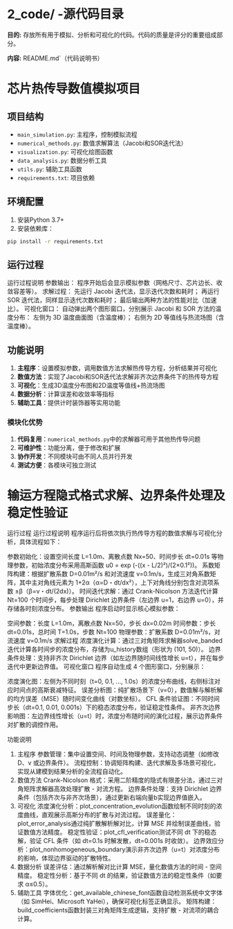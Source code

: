 # 2_code/ -源代码目录

**目的:** 存放所有用于模拟、分析和可视化的代码。代码的质量是评分的重要组成部分。

**内容:**
README.md`（代码说明书）
# 芯片热传导数值模拟项目

## 项目结构
- `main_simulation.py`: 主程序，控制模拟流程
- `numerical_methods.py`: 数值求解算法（Jacobi和SOR迭代法）
- `visualization.py`: 可视化绘图函数
- `data_analysis.py`: 数据分析工具
- `utils.py`: 辅助工具函数
- `requirements.txt`: 项目依赖

## 环境配置
1. 安装Python 3.7+
2. 安装依赖库：
```bash
pip install -r requirements.txt
```

## 运行过程
运行过程说明
参数输出：
程序开始后会显示模拟参数（网格尺寸、芯片边长、收敛容差等）。
求解过程：
先运行 Jacobi 迭代法，显示迭代次数和耗时；
再运行 SOR 迭代法，同样显示迭代次数和耗时；
最后输出两种方法的性能对比（加速比）。
可视化窗口：
自动弹出两个图形窗口，分别展示 Jacobi 和 SOR 方法的温度分布：
左侧为 3D 温度曲面图（含温度棒）；
右侧为 2D 等值线与热流场图（含温度棒）。

## 功能说明
1. **主程序**：设置模拟参数，调用数值方法求解热传导方程，分析结果并可视化
2. **数值方法**：实现了Jacobi和SOR迭代法求解非齐次边界条件下的热传导方程
3. **可视化**：生成3D温度分布图和2D温度等值线+热流场图
4. **数据分析**：计算误差和收敛率等指标
5. **辅助工具**：提供计时装饰器等实用功能


### 模块化优势
1. **代码复用**：`numerical_methods.py`中的求解器可用于其他热传导问题
2. **可维护性**：功能分离，便于修改和扩展
3. **协作开发**：不同模块可由不同人员并行开发
4. **测试方便**：各模块可独立测试


# 输运方程隐式格式求解、边界条件处理及稳定性验证

运行过程
运行过程说明
程序运行后将依次执行热传导方程的数值求解与可视化分析，具体流程如下：

参数初始化：设置空间长度 L=1.0m、离散点数 Nx=50、时间步长 dt=0.01s 等物理参数，初始浓度分布采用高斯函数 u0 = exp (-((x - L/2)²)/(2×0.1²))。
系数矩阵构建：根据扩散系数 D=0.01m²/s 和对流速度 v=0.1m/s，生成三对角系数矩阵，其中主对角线元素为 1+2α（α=D・dt/dx²），上下对角线分别包含对流项系数 ±β（β=v・dt/(2dx)）。
时间迭代求解：通过 Crank-Nicolson 方法迭代计算 Nt=100 个时间步，每步处理 Dirichlet 边界条件（左边界 u=1，右边界 u=0），并存储各时刻浓度分布。
参数输出
程序启动时显示核心模拟参数：

空间参数：长度 L=1.0m，离散点数 Nx=50，步长 dx=0.02m
时间参数：步长 dt=0.01s，总时间 T=1.0s，步数 Nt=100
物理参数：扩散系数 D=0.01m²/s，对流速度 v=0.1m/s
求解过程
浓度演化计算：通过三对角矩阵求解器solve_banded迭代计算各时间步的浓度分布，存储为u_history数组（形状为 (101, 50)）。
边界条件处理：支持非齐次 Dirichlet 边界（如左边界随时间线性增长 u=t），并在每步迭代中更新边界值。
可视化窗口
程序自动生成 4 个图形窗口，分别展示：

浓度演化图：左侧为不同时刻（t=0, 0.1, ..., 1.0s）的浓度分布曲线，右侧标注对应时间点的高斯衰减特征。
误差分析图：纯扩散场景下（v=0），数值解与解析解的均方误差（MSE）随时间变化曲线（对数坐标）。
CFL 条件验证图：不同时间步长（dt=0.1, 0.01, 0.001s）下的稳态浓度分布，验证稳定性条件。
非齐次边界影响图：左边界线性增长（u=t）时，浓度分布随时间的演化过程，展示边界条件对扩散的调控作用。


功能说明
1. 主程序
参数管理：集中设置空间、时间及物理参数，支持动态调整（如修改 D、v 或边界条件）。
流程控制：协调矩阵构建、迭代求解及多场景可视化，实现从建模到结果分析的全流程自动化。
2. 数值方法
Crank-Nicolson 格式：采用二阶精度的隐式有限差分法，通过三对角矩阵求解器高效处理扩散 - 对流方程。
边界条件处理：支持 Dirichlet 边界条件（包括齐次与非齐次场景），通过更新右端向量b实现边界值嵌入。
3. 可视化
浓度演化分析：plot_concentration_evolution函数绘制不同时刻的浓度曲线，直观展示高斯分布的扩散与对流过程。
误差量化：plot_error_analysis通过纯扩散解析解对比，计算 MSE 并绘制误差曲线，验证数值方法精度。
稳定性验证：plot_cfl_verification测试不同 dt 下的稳态解，验证 CFL 条件（如 dt=0.1s 时解发散，dt=0.001s 时收敛）。
边界效应分析：plot_nonhomogeneous_boundary演示非齐次边界（u=t）对浓度分布的影响，体现边界驱动的扩散特性。
4. 数据分析
误差评估：通过解析解对比计算 MSE，量化数值方法的时间 - 空间精度。
稳定性分析：基于不同 dt 的结果，验证数值方法的稳定性条件（如要求 α≤0.5）。
5. 辅助工具
字体优化：get_available_chinese_font函数自动检测系统中文字体（如 SimHei、Microsoft YaHei），确保可视化标签正确显示。
矩阵构建：build_coefficients函数封装三对角矩阵生成逻辑，支持扩散 - 对流项的耦合计算。

